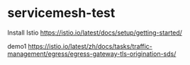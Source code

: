 # servicemesh-test

Install Istio
https://istio.io/latest/docs/setup/getting-started/

demo1
https://istio.io/latest/zh/docs/tasks/traffic-management/egress/egress-gateway-tls-origination-sds/
